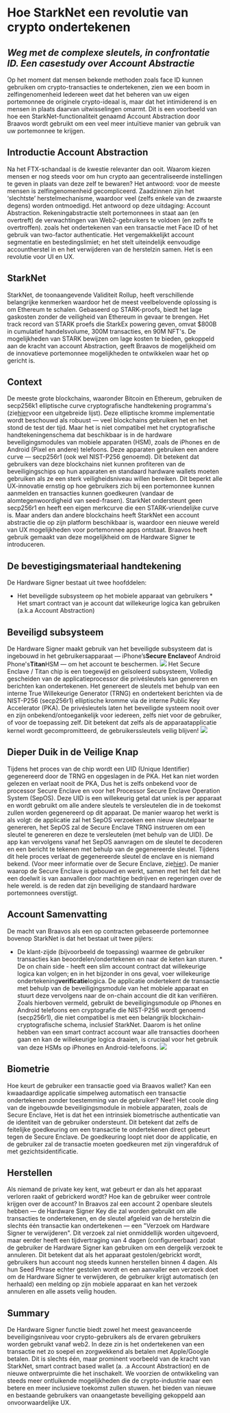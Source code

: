 # Hoe StarkNet een revolutie van crypto ondertekenen
## *Weg met de complexe sleutels, in confrontatie ID. Een casestudy over Account Abstractie*
Op het moment dat mensen bekende methoden zoals face ID kunnen gebruiken om crypto-transacties te ondertekenen, zien we een boom in zelfingenomenheid Iedereen weet dat het beheren van uw eigen portemonnee de originele crypto-ideaal is, maar dat het intimiderend is en mensen in plaats daarvan uitwisselingen omarmt. Dit is een voorbeeld van hoe een StarkNet-functionaliteit genaamd Account Abstraction door Braavos wordt gebruikt om een veel meer intuïtieve manier van gebruik van uw portemonnee te krijgen.
## Introductie Account Abstraction
Na het FTX-schandaal is de kwestie relevanter dan ooit. Waarom kiezen mensen er nog steeds voor om hun crypto aan gecentraliseerde instellingen te geven in plaats van deze zelf te bewaren? Het antwoord: voor de meeste mensen is zelfingenomenheid gecompliceerd. Zaadzinnen zijn het ‘slechtste’ herstelmechanisme, waardoor veel (zelfs enkele van de zwaarste degens) worden ontmoedigd. Het antwoord op deze uitdaging: Account Abstraction. Rekeningabstractie stelt portemonnees in staat aan (en overtreft) de verwachtingen van Web2-gebruikers te voldoen (en zelfs te overtroffen). zoals het ondertekenen van een transactie met Face ID of het gebruik van two-factor authenticatie. Het vergemakkelijkt account segmentatie en bestedingslimiet; en het stelt uiteindelijk eenvoudige accountherstel in en het verwijderen van de herstelzin samen. Het is een revolutie voor UI en UX.
## StarkNet
StarkNet, de toonaangevende Validiteit Rollup, heeft verschillende belangrijke kenmerken waardoor het de meest veelbelovende oplossing is om Ethereum te schalen. Gebaseerd op STARK-proofs, biedt het lage gaskosten zonder de veiligheid van Ethereum in gevaar te brengen. Het track record van STARK proefs die StarkEx powering geven, omvat $800B in cumulatief handelsvolume, 300M transacties, en 90M NFT's. De mogelijkheden van STARK bewijzen om lage kosten te bieden, gekoppeld aan de kracht van account Abstraction, geeft Braavos de mogelijkheid om de innovatieve portemonnee mogelijkheden te ontwikkelen waar het op gericht is.
## Context
De meeste grote blockchains, waaronder Bitcoin en Ethereum, gebruiken de secp256k1 elliptische curve cryptografische handtekening programma's (zie[hier](http://ethanfast.com/top-crypto.html)voor een uitgebreide lijst). Deze elliptische kromme implementatie wordt beschouwd als robuust — veel blockchains gebruiken het en het stond de test der tijd. Maar het is niet compatibel met het cryptografische handtekeningenschema dat beschikbaar is in de hardware beveiligingsmodules van mobiele apparaten (HSM), zoals de iPhones en de Android (Pixel en andere) telefoons. Deze apparaten gebruiken een andere curve — secp256r1 (ook wel NIST-P256 genoemd). Dit betekent dat gebruikers van deze blockchains niet kunnen profiteren van de beveiligingschips op hun apparaten en standaard hardware wallets moeten gebruiken als ze een sterk veiligheidsniveau willen bereiken. Dit beperkt alle UX-innovatie ernstig op hoe gebruikers zich bij een portemonnee kunnen aanmelden en transacties kunnen goedkeuren (vandaar de alomtegenwoordigheid van seed-frasen). StarkNet ondersteunt geen secp256r1 en heeft een eigen merkcurve die een STARK-vriendelijke curve is. Maar anders dan andere blockchains heeft StarkNet een account abstractie die op zijn platform beschikbaar is, waardoor een nieuwe wereld van UX mogelijkheden voor portemonnee apps ontstaat. Braavos heeft gebruik gemaakt van deze mogelijkheid om de Hardware Signer te introduceren.
## De bevestigingsmateriaal handtekening
De Hardware Signer bestaat uit twee hoofddelen:
* Het beveiligde subsysteem op het mobiele apparaat van gebruikers * Het smart contract van je account dat willekeurige logica kan gebruiken (a.k.a Account Abstraction)
## Beveiligd subsysteem
De Hardware Signer maakt gebruik van het beveiligde subsysteem dat is ingebouwd in het gebruikersapparaat — iPhone’s**Secure Enclave**of Android Phone's**Titan**HSM — om het account te beschermen. ![](https://miro.medium.com/max/1400/0*EPm8q10ykvFGnvcv) Het Secure Enclave / Titan chip is een toegewijd en geïsoleerd subsysteem, Volledig gescheiden van de applicatieprocessor die privésleutels kan genereren en berichten kan ondertekenen. Het genereert de sleutels met behulp van een interne True Willekeurige Generator (TRNG) en ondertekent berichten via de NIST-P256 (secp256r1) elliptische kromme via de interne Public Key Accelerator (PKA). De privésleutels laten het beveiligde systeem nooit over en zijn onbekend/ontoegankelijk voor iedereen, zelfs niet voor de gebruiker, of voor de toepassing zelf. Dit betekent dat zelfs als de apparaatapplicatie kernel wordt gecompromitteerd, de gebruikerssleutels veilig blijven! ![](https://miro.medium.com/max/1400/0*yHJ--fK8keNdTci8)
## Dieper Duik in de Veilige Knap
Tijdens het proces van de chip wordt een UID (Unique Identifier) gegenereerd door de TRNG en opgeslagen in de PKA. Het kan niet worden gelezen en verlaat nooit de PKA, Dus het is zelfs onbekend voor de processor Secure Enclave en voor het Processor Secure Enclave Operation System (SepOS). Deze UID is een willekeurig getal dat uniek is per apparaat en wordt gebruikt om alle andere sleutels te versleutelen die in de toekomst zullen worden gegenereerd op dit apparaat. De manier waarop het werkt is als volgt: de applicatie zal het SepOS verzoeken een nieuw sleutelpaar te genereren, het SepOS zal de Secure Enclave TRNG instrueren om een sleutel te genereren en deze te versleutelen (met behulp van de UID). De app kan vervolgens vanaf het SepOS aanvragen om de sleutel te decoderen en een bericht te tekenen met behulp van de gegenereerde sleutel. Tijdens dit hele proces verlaat de gegenereerde sleutel de enclave en is niemand bekend. (Voor meer informatie over de Secure Enclave, zie[hier](https://support.apple.com/en-il/guide/security/sec59b0b31ff/web)). De manier waarop de Secure Enclave is gebouwd en werkt, samen met het feit dat het een doelwit is van aanvallen door machtige bedrijven en regeringen over de hele wereld. is de reden dat zijn beveiliging de standaard hardware portemonnees overstijgt.
## Account Samenvatting
De macht van Braavos als een op contracten gebaseerde portemonnee bovenop StarkNet is dat het bestaat uit twee pijlers:
* De klant-zijde (bijvoorbeeld de toepassing) waarmee de gebruiker transacties kan beoordelen/ondertekenen en naar de keten kan sturen. * De on chain side - heeft een slim account contract dat willekeurige logica kan volgen; en in het bijzonder in ons geval, voer willekeurige ondertekening**verificatie**logica. De applicatie ondertekent de transactie met behulp van de beveiligingsmodule van het mobiele apparaat en stuurt deze vervolgens naar de on-chain account die dit kan verifiëren. Zoals hierboven vermeld, gebruikt de beveiligingsmodule op iPhones en Android telefoons een cryptografie die NIST-P256 wordt genoemd (secp256r1), die niet compatibel is met een belangrijk blockchain-cryptografische schema, inclusief StarkNet. Daarom is het online hebben van een smart contract account waar alle transacties doorheen gaan en kan de willekeurige logica draaien, is cruciaal voor het gebruik van deze HSMs op iPhones en Android-telefoons. ![](https://miro.medium.com/max/1400/0*1gItqYMJgmpu_fXc)
## Biometrie
Hoe keurt de gebruiker een transactie goed via Braavos wallet? Kan een kwaadaardige applicatie simpelweg automatisch een transactie ondertekenen zonder toestemming van de gebruiker? Nee!! Het coole ding van de ingebouwde beveiligingsmodule in mobiele apparaten, zoals de Secure Enclave, Het is dat het een intrinsiek biometrische authenticatie van de identiteit van de gebruiker ondersteunt. Dit betekent dat zelfs de feitelijke goedkeuring om een transactie te ondertekenen direct gebeurt tegen de Secure Enclave. De goedkeuring loopt niet door de applicatie, en de gebruiker zal de transactie moeten goedkeuren met zijn vingerafdruk of met gezichtsidentificatie.
## Herstellen
Als niemand de private key kent, wat gebeurt er dan als het apparaat verloren raakt of gebrickerd wordt? Hoe kan de gebruiker weer controle krijgen over de account? In Braavos zal een account 2 openbare sleutels hebben — de Hardware Signer Key die zal worden gebruikt om alle transacties te ondertekenen, en de sleutel afgeleid van de herstelzin die slechts één transactie kan ondertekenen — een "Verzoek om Hardware Signer te verwijderen". Dit verzoek zal niet onmiddellijk worden uitgevoerd, maar eerder heeft een tijdvertraging van 4 dagen (configureerbaar) zodat de gebruiker de Hardware Signer kan gebruiken om een dergelijk verzoek te annuleren. Dit betekent dat als het apparaat gestolen/gebrickt wordt, gebruikers hun account nog steeds kunnen herstellen binnen 4 dagen. Als hun Seed Phrase echter gestolen wordt en een aanvaller een verzoek doet om de Hardware Signer te verwijderen, de gebruiker krijgt automatisch (en herhaald) een melding op zijn mobiele apparaat en kan het verzoek annuleren en alle assets veilig houden.
## Summary
De Hardware Signer functie biedt zowel het meest geavanceerde beveiligingsniveau voor crypto-gebruikers als de ervaren gebruikers worden gebruikt vanaf web2. In deze zin is het ondertekenen van een transactie net zo soepel en zorgwekkend als betalen met Apple/Google betalen. Dit is slechts één, maar prominent voorbeeld van de kracht van StarkNet, smart contract based wallet (a. .a Account Abstraction) en de nieuwe ontwerpruimte die het inschakelt. We voorzien de ontwikkeling van steeds meer ontluikende mogelijkheden die de crypto-industrie naar een betere en meer inclusieve toekomst zullen stuwen. het bieden van nieuwe en bestaande gebruikers van onaangetaste beveiliging gekoppeld aan onvoorwaardelijke UX.